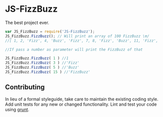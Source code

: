# JS-FizzBuzz

The best project ever.

```javascript
var JS_FizzBuzz = require('JS-FizzBuzz');
JS_FizzBuzz.FizzBuzz(); // Will print an array of 100 FizzBuzz \m/
//[ 1, 2, 'Fizz', 4, 'Buzz', 'Fizz', 7, 8, 'Fizz', 'Buzz', 11, 'Fizz', 13, 14, 'FizzBuzz', 16, ... , 98, 'Fizz', 'Buzz' ]

//If pass a number as parameter will print the FizzBuzz of that

JS_FizzBuzz.FizzBuzz( 1 ) //1
JS_FizzBuzz.FizzBuzz( 3 ) //'Fizz'
JS_FizzBuzz.FizzBuzz( 5 ) //'Buzz'
JS_FizzBuzz.FizzBuzz( 15 ) //'FizzBuzz'
```

## Contributing
In lieu of a formal styleguide, take care to maintain the existing coding style. Add unit tests for any new or changed functionality. Lint and test your code using [grunt](https://github.com/cowboy/grunt).

